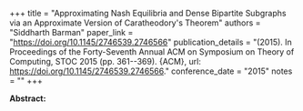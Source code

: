 +++
title = "Approximating Nash Equilibria and Dense Bipartite Subgraphs via an Approximate Version of Caratheodory's Theorem"
authors = "Siddharth Barman"
paper_link = "https://doi.org/10.1145/2746539.2746566"
publication_details = "(2015). In Proceedings of the Forty-Seventh Annual ACM on Symposium on Theory of Computing,  STOC 2015 (pp. 361--369). {ACM}, url: <a href='https://doi.org/10.1145/2746539.2746566' target='_blank'>https://doi.org/10.1145/2746539.2746566</a>."
conference_date = "2015"
notes = ""
+++

<b>Abstract:</b>
